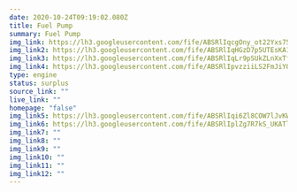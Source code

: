 ```yaml
---
date: 2020-10-24T09:19:02.080Z
title: Fuel Pump
summary: Fuel Pump
img_link: https://lh3.googleusercontent.com/fife/ABSRlIqcgOny_ot22Yxs75lfRtsgxsFpBB-Zc-OfhVba3R1YhzdMteC9cG-8LXD3NBxnO4x5OL4Kg4soAKInNhFcvCzSglcytEKyZ2d4fVII3K-5x6PJM_1omaM7hXeuvUuxPMPDKc904Wn8BouTy-D3ebxfKiWHYkJNveA0gOuY9zNNzM6KEzYnobDDIb2vQwdNS33bQlwX1Ml4AnF3WfH5A7AhkygS0iUUMLSkv7ioVSY1uXNHkUsUOPRXfqojK_YbtOV5nEJjZh7spb3jfghyDO8XGitruWNjLwAC9BzCXbt4_g5EHLWTWRMFfwk8Q4u0AuUTNB9qdY49GHZbLCP8jMGRmHn50XANdHtrZ9GKc_pksk8v4v3_VCk6WKd-XCry-LVgCmPGepzvWB4nweR7wnEGwTw1yJJ9ETp8Ue6Q7mSakst5Yr3UDX9gKWoJsokmbryBhYRoCb7boQGkUty1To0ojWY2CnDNHugGIV1x8MuFFhOg_3rVaSOsO_Y1DuK7YqjmdmuFAsDS2mGiGXUY5SE7zJCivgkdRN-FfrSBYmbjOmYlnCl9EeiDLcs8-sC__0LuGf3Bgx2uDc2AdTSEUQ0Tjds_jcA_9pDqs-euudaNARZ7HKxpdEO7Gg80UNKTKtqpNrB33M94SC7Z6aFl8l0oxF8gN-2YvbKVjw5bdlRk3sy8z7BSFoIBSAkUx42R5bl1guPDjm4d7jmRUQXf8TAxoxZ7QkMakA=w851-h666-ft
img_link2: https://lh3.googleusercontent.com/fife/ABSRlIqHGzD7p5UTEsKA1hrBduFwlJ6ONiyNIFNhihnCruW_PVLwLjSau7s5HUtKajq-li6FpUdSTgogP4HPhaUp0pAXmLeOaLUUe_lDZh_qTeHCRDF37_hlt4AOYsaAnXjfkN-h5eKVaYpnpGpymIXct-v0GfiYe1o9xqSq54u8KM7uJUFBAU-nYoLTTzDgzk3P5RtgsbJvTFt1rdinrYw-CrSZF1Bfb3Z55cI8DKmrJ8vOlW3UvOK2s8b4zyhrgCuPf_4yI41Jod1ki_uoBYDU0Hsb62FgR-KVrh7S3V8kMbHxtGhr0PV0eU2qPDRxSdegchhuZoaWB7aWOStSJnrhtEWHpDHIe2EuGHaq0SUUyNoe5MZIyydxs_4nX_p4NNQeq1iA3gw9c0MKUoCZ4MB1c-u8A-3qa_wBr6s7usxijfo6ka-TK0fjEwUiz396p_QaFld8_F96vvP1HyJKcn8P0rJroF6fEw8jbtIo0-CL_ShijgJt7XwWIebZmCZF2e48_nssBlOBSUuIt3HIwFiYrJKVNN7Xt3VTu00lXd37bzcQeFlFkKh90L3EOiU2gvrmgChnhEJwtLYWMRgKLZnAgt9cGCuHoX_pA0LOOqvo-tGa39J_IjOu24ol0zpBh-CSVbLPcSeqZ0jROfhFU--JzbWr8m4K0UPD-HSChzmP4j-JljsBKqPVwFIpr6OsYcnHXqwhPca1OqghJnT_miqZav98YLiOssPJ7w=w851-h666-ft
img_link3: https://lh3.googleusercontent.com/fife/ABSRlIqLr9pSUkZLnXxTf5bBnga-upRfP2-Ju6qUtkjkpOTwAfsXMLoFfot7YlUHCyCBxsx6dwlrB_Ja2T5u_vA-b1JDT-DonrX-A9AbWNpeUcEdRnk298QqelykvdyA6rrJeIBLsJOSg0rpeHPNrlktmn2J3iwFjYyXjzQ7T3faBmGOHbVoAqHqkqwPvmSX3q5ro2e9v-I5BMPR55KClVosaBvu_9LAetkm21X0HvFKFVxQJcLte9Bc-3fwXC1vxLwWaGxDupBdhUUSnsCVLvekTSgskCKKSX1WsjC8ej90J_C-DwZADQTkTVi9IGJT6wZc20P3yy2xJm_oCnkjKuUlFJwVYw7hza3K4u2F6zHuOZnTXtqKG7NZGQrrkZMgC8MegAe4J-Ml2zRY0E_yjGv1btzSgnSux5LbcNPh9Iiwu9Mp1ym9U2fD1OQS2wJo7iPIuC5iuwiTUMBTj5W80XY7o8HGPYm2Vsg6MP5Rh5dnhWBvw2rYdi7ryTc10RLRkS-qKLFvj4xdgfC_hcYwGH85MZ1TEqrHfiNnazIt3i57NnJBq_ssqIXxeDMyAREk1HE5hfRm4UXgqUJuJoecA6DopPzPW-u93KEnLV5JXqROBlZgvSX4I3pXkLxOIoJbh8UiPD2gpATk9UKLzV-XIUbJa7mM74jY1SmiZiGBLU9DlwN899NAYn4mmzInuiYTk2LVgFpZfO7T4-yimNwDcXGTvVU8Qilqzw7qqw=w851-h666-ft
img_link4: https://lh3.googleusercontent.com/fife/ABSRlIpvzziiLS2FmJiYOsYh_MYwaj115uHJcqfichRtrfRo_Xait8A3ESTOb9Vecp0cqTO7tvHS7uuBnWK9ni4IQHBrgH_7Nk9CAskuHjF_X4GYQOfj8Ox5Bnb0WOGTgKs1EC7tmY7nemv8XOHe4i903hjqZ0aidYrEJ8netqFVTYPewOjDRaAonvMWDIdN2mwY2QnxQz5dnJk48L__EuUDXRiu7XvsK-GJN9gb_mCv5K3w3SK5cgYLTxJSjTXt2d1gCAyEpS03s2xP_uhRj8liNqpR_k4cgSvmPYliNhrGt9PCju4JCIXaDzxfP2-qhNZhMERBnZNyGndrU_sdPoa1ppQDEaOfl6JkJEX8Tkra6S-I1IHf12vT8qPJp2Pvjd5B3hkETq83SLAZ597JVSkXmSogtd5EC_WVPHVCVDLC-XEpry-4ENg-dYCt7kzrrEuQGGe7bLx1PHCBoDgqAK8EHFmwV-Uz4XzLpJDHW64hdcxA73-HA7l4RnOMXiX_TTFfbUX79ugLd6uorQxNd3wedV6h6Pub7z0_ZP12_b31GBtwc_6wNWLGrPn2c-fe9FersFRD5y1ZQyuGaBg9otpNXVCoPHhRw6qqSohEdwig4RhAcdARSkIy52yVI3yRC-Fbqol3ALT_uMEj3ybFkS1h4unpioZwhSYwO9vJr-NVaWGE7MyhxDX46m8lPRZucSMDopsCvAQ1Y4zdUlgUltFrvjQ48Ba0J8-YxA=w851-h666-ft
type: engine
status: surplus
source_link: ""
live_link: ""
homepage: "false"
img_link5: https://lh3.googleusercontent.com/fife/ABSRlIqi6Zl8COW7lJvKWiaBsZW8JaMvxqn0ekaXjWhKxfRldNbzm68uU_rpK4Ck8PhYMoAXiOwlJekLL4ti8F_N0dUaRm31rZI1VckIWIjQuiZdhG_0uLbMiFQKWuFx0pII5So-OMh1le8Ak7aLEiqqDJqNn1T0g8nXNVpyCaQzVCfwbjvbqqhJKXMJnfQLYaQJiXO5vPEc4GoV9OjeNvsRIuZ2sdd88EHb3-EfBIWA_9sG7POlNehms8Wx4Xt2_1rz56o9g3bzAD3u0hnSdsKmo8uA3R9_kVxdRXeDyJ6OmhNFWLqqEKV_D4eiQBO533xuHK642o4gvajr_3Sux1-vsvqGgp3oxnTnN4malZ0NzhF2aWsXmIA-uqnXdcgks4cnKOd_ZplX2-Y2S4wH9ZpsMc7b8FmpEllxatPPdtMj472RIoci8H8ZU1w8PDvDdYWNP27gUIB6fuI4JU7czkbAYaOh7gtqeXMQUhs38wmJTQ0TL_3c4Vkog7FFpA1jAAemBIDIP6Jxwp1-H5C8wWOA_vquGIOqRMoB14MYNdrOV2jLy1BWLcDH7ClYtwSGHcfcRezib77KIfam2Owaq2Q58oIrxFj-QseiaDvs0vcBNzDjrIACN_pIM-pZiP9tmv17hChauTOC4UC7L-9u9S6m6yV7zKYwMdPiDOHf8M7QV21kIKZR0YrPMWguKHiybqPH5IVeeR9vqBAPUGJMYSDIy4ZvQKP4qZYFQA=w851-h666-ft
img_link6: https://lh3.googleusercontent.com/fife/ABSRlIplZg7R7kS_UKATlHtvFL3vekIvowVNzMoK3PwsFv52gkWa2-WZUEfU3vMvUyqBV4Dar0L0Z5hHg0yQOoVF68GGGXuERjuZYtpbdVP4LG_NzgVgaYT3ocaId52GPZDITZ1NRDzFLIsw7RmxZsRUHt1uCuTagaJ0on-VXY0gPiREHVmbC21PPlUUPLRprye5C6djWpZ4-ZEYceIgXWMFXFO_1nKFchZXTtjBw8DK3QYCo-3NSXOExqRtm8XGgUa275FN1HPwlKS8QVerXWPk85eVW8vqhcH4tFK8yUBFheaVVnqDMLLcdTifT-_Qu847JYFbT-AosxeyNLMIDjUjty8V4PwICtPi9MhVEnX76kzo0PYibigN2co95xvqvUmunZfYdzVIzzLI-OyBHdZReWGRDP8btioQsNrvjQhSXjh31CEHcMofFLIZbYVunIY8AYJlMO2D6XUAzn2o1pXja3azvdSwCiFzTIyQS2nqrvLSD9ErycUeKT2pMhEK2YkuUWhOznp5pgsXquBlKSDZ0FIX_TiGPq_TlCgTQY1V1e4dCMctc3XVhX2zAuwf_Ukey8B1Rk8F4XfgkdjkFTy_oCsOniOMDeRu17TgSnuHOiputbUPQj6uQ6NGbj2ymdiYXp8XCQ-cCL_OkiTNaI4U0pFfrrKXFCeBXv-2pjyl-_cO14ehjsE_5AnQ_ZB7wuUF2VUOy3DRs1rsy_QKvUYCPUrlq9PtiAHOmg=w851-h666-ft
img_link7: ""
img_link8: ""
img_link9: ""
img_link10: ""
img_link11: ""
img_link12: ""
---
```

